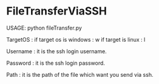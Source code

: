 # FileTransferViaSSH
USAGE:
python fileTransfer.py <targetIP> <Username> <Password> <TargetOS> <Path>

TargetOS : 
 	 if target os is windows : w 
 	 if target is linux : l 

Username : 
 	 it is the ssh login username. 

Password : 
 	 it is the ssh login password. 

Path : 
 	 it is the path of the file which want you send via ssh.
